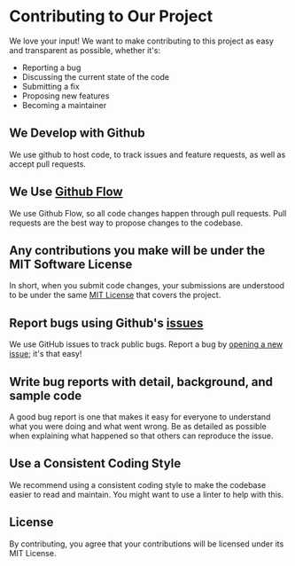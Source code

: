 # Contributing to Our Project

We love your input! We want to make contributing to this project as easy and transparent as possible, whether it's:

- Reporting a bug
- Discussing the current state of the code
- Submitting a fix
- Proposing new features
- Becoming a maintainer

## We Develop with Github
We use github to host code, to track issues and feature requests, as well as accept pull requests.

## We Use [Github Flow](https://guides.github.com/introduction/flow/index.html)
We use Github Flow, so all code changes happen through pull requests. Pull requests are the best way to propose changes to the codebase.

## Any contributions you make will be under the MIT Software License
In short, when you submit code changes, your submissions are understood to be under the same [MIT License](http://choosealicense.com/licenses/mit/) that covers the project.

## Report bugs using Github's [issues](https://github.com/briandk/transcriptase-atom/issues)
We use GitHub issues to track public bugs. Report a bug by [opening a new issue](https://github.com/briandk/transcriptase-atom/issues/new); it's that easy!

## Write bug reports with detail, background, and sample code
A good bug report is one that makes it easy for everyone to understand what you were doing and what went wrong. Be as detailed as possible when explaining what happened so that others can reproduce the issue.

## Use a Consistent Coding Style
We recommend using a consistent coding style to make the codebase easier to read and maintain. You might want to use a linter to help with this.

## License
By contributing, you agree that your contributions will be licensed under its MIT License.
